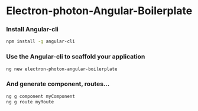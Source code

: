 # Electron-photon-Angular-Boilerplate

### Install Angular-cli
```bash
npm install -g angular-cli
```

### Use the Angular-cli to scaffold your application
```bash
ng new electron-photon-angular-boilerplate
```
### And generate component, routes...
```bash
ng g component myComponent
ng g route myRoute
```


